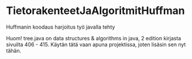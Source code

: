 # TietorakenteetJaAlgoritmitHuffman
Huffmanin koodaus harjoitus työ javalla tehty

Huom!
tree.java on data structures & algorithms in java, 2 edition kirjasta sivuilta 406 - 415. Käytän tätä vaan apuna projektissa, joten lisäsin sen nyt tähän.
